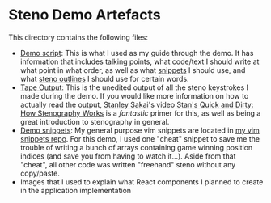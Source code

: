 # Steno Demo Artefacts

This directory contains the following files:

- [Demo script][]: This is what I used as my guide through the demo. It has
  information that includes talking points, what code/text I should write at
  what point in what order, as well as what [snippets][] I should use, and what
  [steno outlines][] I should use for certain words.
- [Tape Output][]: This is the unedited output of all the steno keystrokes I
  made during the demo. If you would like more information on how to actually
  read the output, [Stanley Sakai][]'s video [Stan's Quick and Dirty: How
  Stenography Works][] is a _fantastic_ primer for this, as well as being a
  great introduction to stenography in general.
- [Demo snippets][]: My general purpose vim snippets are located in [my vim
  snippets repo][]. For this demo, I used one "cheat" snippet to save me
  the trouble of writing a bunch of arrays containing game winning position
  indices (and save you from having to watch it...). Aside from that "cheat",
  all other code was written "freehand" steno without any copy/paste.
- Images that I used to explain what React components I planned to create in the
  application implementation

[Demo script]: ./script.txt
[Demo snippets]: ./demo.snippets
[my vim snippets repo]: https://github.com/paulfioravanti/vim-snippets
[snippets]: https://github.com/SirVer/ultisnips
[Stan's Quick and Dirty: How Stenography Works]: https://www.youtube.com/watch?v=62l64Acfidc
[Stanley Sakai]: https://stanographer.com/
[steno outlines]: http://plover.stenoknight.com/2010/06/steno-101-lesson-zero.html#:~:text=A%20chord%20made%20up%20of%20one%20or%20more%20of%20those%20keys%20(also%20known%20as%20a%20%22steno%20outline%22)%20can%20represent%20a%20single%20letter%2C%20a%20syllable%2C%20or%20an%20entire%20word
[Tape Output]: ./tape.txt

